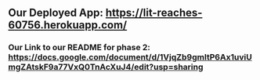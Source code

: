 ## Our Deployed App: https://lit-reaches-60756.herokuapp.com/
### Our Link to our README for phase 2: https://docs.google.com/document/d/1VjqZb9gmItP6Ax1uviUmgZAtskF9a77VxQ0TnAcXuJ4/edit?usp=sharing
